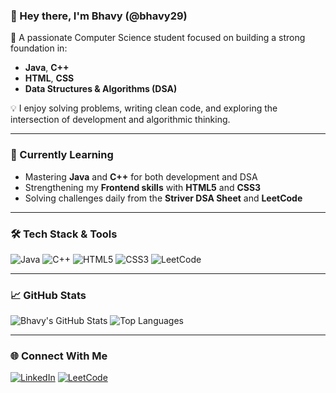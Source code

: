 ### 👋 Hey there, I'm Bhavy (@bhavy29)

🎯 A passionate Computer Science student focused on building a strong foundation in:
- **Java**, **C++**
- **HTML**, **CSS**
- **Data Structures & Algorithms (DSA)**

💡 I enjoy solving problems, writing clean code, and exploring the intersection of development and algorithmic thinking.

---

### 🧠 Currently Learning

- Mastering **Java** and **C++** for both development and DSA
- Strengthening my **Frontend skills** with **HTML5** and **CSS3**
- Solving challenges daily from the **Striver DSA Sheet** and **LeetCode**

---

### 🛠 Tech Stack & Tools

![Java](https://img.shields.io/badge/Java-%23ED8B00.svg?style=for-the-badge&logo=java&logoColor=white)
![C++](https://img.shields.io/badge/C++-%2300599C.svg?style=for-the-badge&logo=c%2B%2B&logoColor=white)
![HTML5](https://img.shields.io/badge/HTML5-%23E34F26.svg?style=for-the-badge&logo=html5&logoColor=white)
![CSS3](https://img.shields.io/badge/CSS3-%231572B6.svg?style=for-the-badge&logo=css3&logoColor=white)
![LeetCode](https://img.shields.io/badge/-DSA-000000?style=for-the-badge&logo=leetcode&logoColor=white)

---

### 📈 GitHub Stats

![Bhavy's GitHub Stats](https://github-readme-stats.vercel.app/api?username=bhavy29&show_icons=true&theme=tokyonight&hide_border=true)
![Top Languages](https://github-readme-stats.vercel.app/api/top-langs/?username=bhavy29&layout=compact&theme=tokyonight&hide_border=true)

---

### 🌐 Connect With Me

[![LinkedIn](https://img.shields.io/badge/LinkedIn-blue?style=for-the-badge&logo=linkedin&logoColor=white)](https://www.linkedin.com/in/bhavychaudhary)
[![LeetCode](https://img.shields.io/badge/LeetCode-FFA116?style=for-the-badge&logo=leetcode&logoColor=black)](https://leetcode.com/u/bhavy45/)
